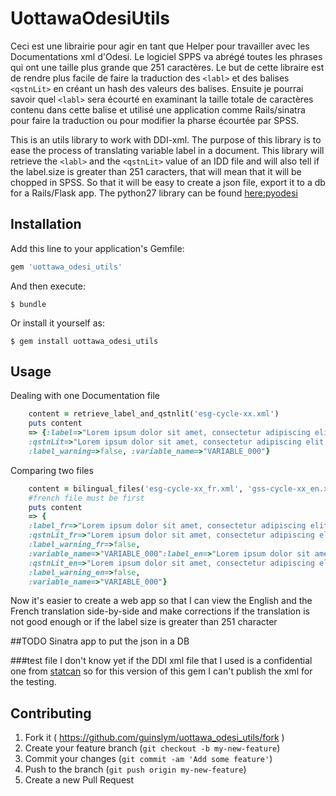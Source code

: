 # UottawaOdesiUtils

Ceci est une librairie pour agir en tant que Helper pour travailler avec les Documentations xml d'Odesi. Le logiciel SPPS va abrégé toutes les phrases qui ont une taille plus grande que  251 caractères. Le but de cette libraire est de rendre plus facile de faire la traduction des `<labl>` et des balises `<qstnLit>` en créant un hash des valeurs des balises. Ensuite je pourrai savoir quel `<labl>` sera écourté en examinant la taille totale de caractères contenu dans cette balise et utilisé une application comme Rails/sinatra pour faire la traduction ou pour modifier la pharse écourtée par SPSS.

This is an utils library to work with DDI-xml. The purpose of this library is to ease the process of translating variable label in a document. This library will retrieve the `<labl>` and the `<qstnLit>` value of an IDD file and will also tell if the label.size is greater than 251 caracters, that will mean that it will be chopped in SPSS. So that it will be easy to create a json file, export it to a db for a Rails/Flask app. The python27 library can be found [here:pyodesi](http://www.github.com/guinslym)

## Installation

Add this line to your application's Gemfile:

```ruby
gem 'uottawa_odesi_utils'
```

And then execute:

    $ bundle

Or install it yourself as:

    $ gem install uottawa_odesi_utils

## Usage

Dealing with one Documentation file
```ruby
	content = retrieve_label_and_qstnlit('esg-cycle-xx.xml')
	puts content
	=> {:label=>"Lorem ipsum dolor sit amet, consectetur adipiscing elit.", 
	:qstnLit=>"Lorem ipsum dolor sit amet, consectetur adipiscing elit, sed do eiusmod tempor incididunt ut labore et dolore magna aliqua. Ut enim ad minim veniam, quis nostrud exercitation ullamco laboris nisi ut aliquip ex ea commodo consequat.", 
	:label_warning=>false, :variable_name=>"VARIABLE_000"}
```

Comparing two files
```ruby
	content = bilingual_files('esg-cycle-xx_fr.xml', 'gss-cycle-xx_en.xml')
	#french file must be first
	puts content
	=> {
	:label_fr=>"Lorem ipsum dolor sit amet, consectetur adipiscing elit.", 
	:qstnLit_fr=>"Lorem ipsum dolor sit amet, consectetur adipiscing elit, sed do eiusmod tempor incididunt ut labore et dolore magna aliqua. Ut enim ad minim veniam, quis nostrud exercitation ullamco laboris nisi ut aliquip ex ea commodo consequat.", 
	:label_warning_fr=>false, 
	:variable_name=>"VARIABLE_000":label_en=>"Lorem ipsum dolor sit amet, consectetur adipiscing elit.", 
	:qstnLit_en=>"Lorem ipsum dolor sit amet, consectetur adipiscing elit, sed do eiusmod tempor incididunt ut labore et dolore magna aliqua. Ut enim ad minim veniam, quis nostrud exercitation ullamco laboris nisi ut aliquip ex ea commodo consequat.", 
	:label_warning_en=>false, 
	:variable_name=>"VARIABLE_000"}
```
Now it's easier to create a web app so that I can view the English and the French translation side-by-side and make corrections if the translation is not good enough or if the label size is greater than 251 character

##TODO
Sinatra app to put the json in a DB

###test file
I don't know yet if the DDI xml file that I used is a confidential one from [statcan](http://www.statcan.gc.ca/) so for this version of this gem I can't publish the xml for the testing.

## Contributing

1. Fork it ( https://github.com/guinslym/uottawa_odesi_utils/fork )
2. Create your feature branch (`git checkout -b my-new-feature`)
3. Commit your changes (`git commit -am 'Add some feature'`)
4. Push to the branch (`git push origin my-new-feature`)
5. Create a new Pull Request
